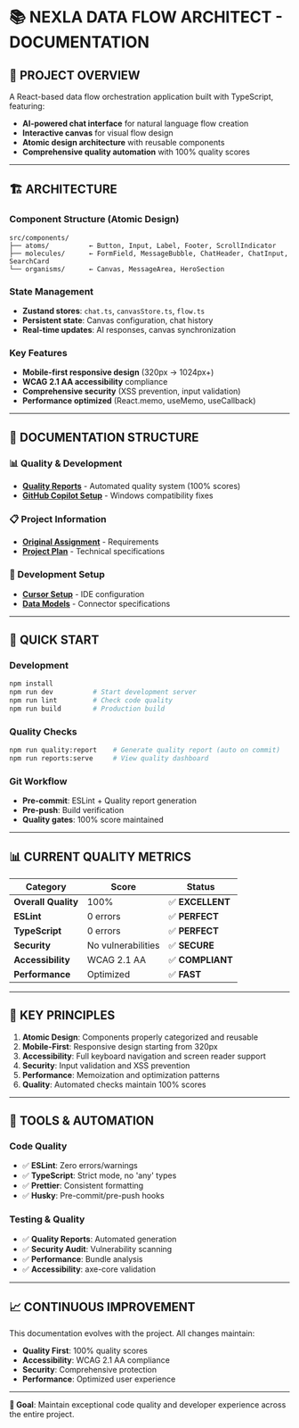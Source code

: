 # 📚 **NEXLA DATA FLOW ARCHITECT - DOCUMENTATION**

## **🎯 PROJECT OVERVIEW**

A React-based data flow orchestration application built with TypeScript, featuring:
- **AI-powered chat interface** for natural language flow creation
- **Interactive canvas** for visual flow design
- **Atomic design architecture** with reusable components
- **Comprehensive quality automation** with 100% quality scores

---

## **🏗️ ARCHITECTURE**

### **Component Structure (Atomic Design)**
```
src/components/
├── atoms/          ← Button, Input, Label, Footer, ScrollIndicator
├── molecules/      ← FormField, MessageBubble, ChatHeader, ChatInput, SearchCard
└── organisms/      ← Canvas, MessageArea, HeroSection
```

### **State Management**
- **Zustand stores**: `chat.ts`, `canvasStore.ts`, `flow.ts`
- **Persistent state**: Canvas configuration, chat history
- **Real-time updates**: AI responses, canvas synchronization

### **Key Features**
- **Mobile-first responsive design** (320px → 1024px+)
- **WCAG 2.1 AA accessibility** compliance
- **Comprehensive security** (XSS prevention, input validation)
- **Performance optimized** (React.memo, useMemo, useCallback)

---

## **📁 DOCUMENTATION STRUCTURE**

### **📊 Quality & Development**
- **[Quality Reports](./QUALITY_REPORTS.md)** - Automated quality system (100% scores)
- **[GitHub Copilot Setup](./GITHUB_COPILOT_SETUP.md)** - Windows compatibility fixes

### **📋 Project Information**
- **[Original Assignment](./project-specs/Nexla%20Take-Home%20Assignment_%20Data%20Flow%20Architect.md)** - Requirements
- **[Project Plan](./project-specs/Plan.md)** - Technical specifications

### **🔧 Development Setup**
- **[Cursor Setup](./cursor-setup/CURSOR_SETUP.md)** - IDE configuration
- **[Data Models](./data-models/chatmodel.md)** - Connector specifications

---

## **🚀 QUICK START**

### **Development**
```bash
npm install
npm run dev          # Start development server
npm run lint         # Check code quality
npm run build        # Production build
```

### **Quality Checks**
```bash
npm run quality:report    # Generate quality report (auto on commit)
npm run reports:serve     # View quality dashboard
```

### **Git Workflow**
- **Pre-commit**: ESLint + Quality report generation
- **Pre-push**: Build verification
- **Quality gates**: 100% score maintained

---

## **📊 CURRENT QUALITY METRICS**

| Category | Score | Status |
|----------|-------|--------|
| **Overall Quality** | 100% | ✅ **EXCELLENT** |
| **ESLint** | 0 errors | ✅ **PERFECT** |
| **TypeScript** | 0 errors | ✅ **PERFECT** |
| **Security** | No vulnerabilities | ✅ **SECURE** |
| **Accessibility** | WCAG 2.1 AA | ✅ **COMPLIANT** |
| **Performance** | Optimized | ✅ **FAST** |

---

## **🎯 KEY PRINCIPLES**

1. **Atomic Design**: Components properly categorized and reusable
2. **Mobile-First**: Responsive design starting from 320px
3. **Accessibility**: Full keyboard navigation and screen reader support
4. **Security**: Input validation and XSS prevention
5. **Performance**: Memoization and optimization patterns
6. **Quality**: Automated checks maintain 100% scores

---

## **🔧 TOOLS & AUTOMATION**

### **Code Quality**
- ✅ **ESLint**: Zero errors/warnings
- ✅ **TypeScript**: Strict mode, no 'any' types
- ✅ **Prettier**: Consistent formatting
- ✅ **Husky**: Pre-commit/pre-push hooks

### **Testing & Quality**
- ✅ **Quality Reports**: Automated generation
- ✅ **Security Audit**: Vulnerability scanning
- ✅ **Performance**: Bundle analysis
- ✅ **Accessibility**: axe-core validation

---

## **📈 CONTINUOUS IMPROVEMENT**

This documentation evolves with the project. All changes maintain:
- **Quality First**: 100% quality scores
- **Accessibility**: WCAG 2.1 AA compliance  
- **Security**: Comprehensive protection
- **Performance**: Optimized user experience

---

**🎯 Goal**: Maintain exceptional code quality and developer experience across the entire project.